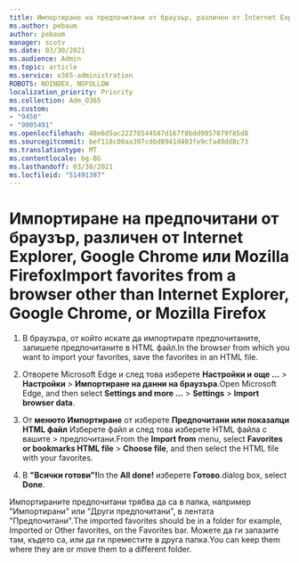 ```yaml
---
title: Импортиране на предпочитани от браузър, различен от Internet Explorer, Google Chrome или Mozilla Firefox
ms.author: pebaum
author: pebaum
manager: scotv
ms.date: 03/30/2021
ms.audience: Admin
ms.topic: article
ms.service: o365-administration
ROBOTS: NOINDEX, NOFOLLOW
localization_priority: Priority
ms.collection: Adm_O365
ms.custom:
- "9450"
- "9005491"
ms.openlocfilehash: 48e6d5ac22278544587d167f8bdd9957079f85d8
ms.sourcegitcommit: bef118c00aa397cd6d8941d403fe9cfa49dd8c73
ms.translationtype: MT
ms.contentlocale: bg-BG
ms.lasthandoff: 03/30/2021
ms.locfileid: "51491397"
---
```

# <a name="import-favorites-from-a-browser-other-than-internet-explorer-google-chrome-or-mozilla-firefox"></a><span data-ttu-id="bb999-102">Импортиране на предпочитани от браузър, различен от Internet Explorer, Google Chrome или Mozilla Firefox</span><span class="sxs-lookup"><span data-stu-id="bb999-102">Import favorites from a browser other than Internet Explorer, Google Chrome, or Mozilla Firefox</span></span>

1. <span data-ttu-id="bb999-103">В браузъра, от който искате да импортирате предпочитаните, запишете предпочитаните в HTML файл.</span><span class="sxs-lookup"><span data-stu-id="bb999-103">In the browser from which you want to import your favorites, save the favorites in an HTML file.</span></span>

1. <span data-ttu-id="bb999-104">Отворете Microsoft Edge и след това изберете **Настройки и още ...**  >  **Настройки**  >  **Импортиране на данни на браузъра**.</span><span class="sxs-lookup"><span data-stu-id="bb999-104">Open Microsoft Edge, and then select **Settings and more ...** > **Settings** > **Import browser data**.</span></span>

1. <span data-ttu-id="bb999-105">От **менюто Импортиране** от изберете **Предпочитани или показалци HTML файл** Изберете файл и след това изберете HTML файла с вашите  >  предпочитани.</span><span class="sxs-lookup"><span data-stu-id="bb999-105">From the **Import from** menu, select **Favorites or bookmarks HTML file** > **Choose file**, and then select the HTML file with your favorites.</span></span>

1. <span data-ttu-id="bb999-106">В **"Всички готови"!**</span><span class="sxs-lookup"><span data-stu-id="bb999-106">In the **All done!**</span></span> <span data-ttu-id="bb999-107">изберете **Готово**.</span><span class="sxs-lookup"><span data-stu-id="bb999-107">dialog box, select **Done**.</span></span>

<span data-ttu-id="bb999-108">Импортираните предпочитани трябва да са в папка, например "Импортирани" или "Други предпочитани", в лентата "Предпочитани".</span><span class="sxs-lookup"><span data-stu-id="bb999-108">The imported favorites should be in a folder for example, Imported or Other favorites, on the Favorites bar.</span></span> <span data-ttu-id="bb999-109">Можете да ги запазите там, където са, или да ги преместите в друга папка.</span><span class="sxs-lookup"><span data-stu-id="bb999-109">You can keep them where they are or move them to a different folder.</span></span>